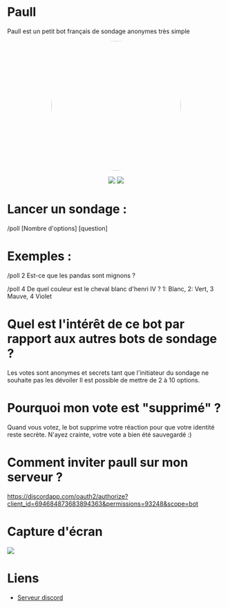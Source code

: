 # Paull

Paull est un petit bot français de sondage anonymes très simple

<center>
<img src="https://media.discordapp.net/attachments/727811522306244610/727845776843210793/9642a0e0df555c17dee9250b2e2c26ce.png" style="border-radius: 50%; width: 300px">


[![](https://img.shields.io/discord/727811521819967510.svg)](https://discord.gg/J8aKYcs)
[![](https://img.shields.io/github/stars/BastLast/Paull.svg?label=Stars&style=social)](https://github.com/BastLast/Paull)

</center>

# Lancer un sondage :

/poll [Nombre d'options] [question]

# Exemples :

/poll 2 Est-ce que les pandas sont mignons ?

/poll 4 De quel couleur est le cheval blanc d'henri IV ? 1: Blanc, 2: Vert, 3 Mauve, 4 Violet

# Quel est l'intérêt de ce bot par rapport aux autres bots de sondage ?

Les votes sont anonymes et secrets tant que l'initiateur du sondage ne souhaite pas les dévoiler
Il est possible de mettre de 2 à 10 options.

# Pourquoi mon vote est "supprimé" ?

Quand vous votez, le bot supprime votre réaction pour que votre identité reste secrète. N'ayez crainte, votre vote a bien été sauvegardé :)

# Comment inviter paull sur mon serveur ?

https://discordapp.com/oauth2/authorize?client_id=694684873683894363&permissions=93248&scope=bot

# Capture d'écran
![](https://cdn.discordapp.com/attachments/727811522306244610/728355178880958522/unknown.png)

# Liens
* [Serveur discord](https://discord.gg/J8aKYcs)



